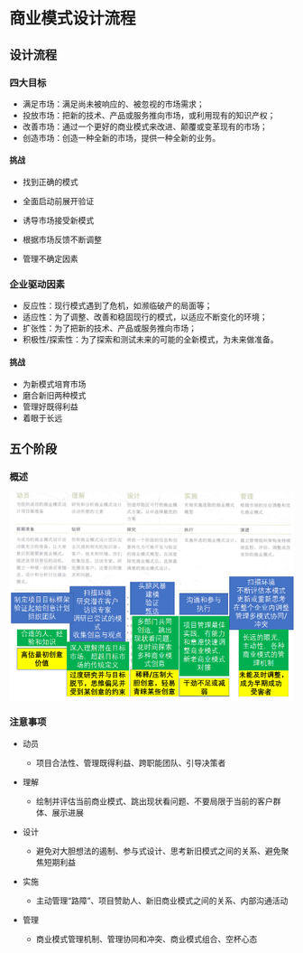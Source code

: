 # 商业模式设计流程

## 设计流程

### 四大目标

+ 满足市场：满足尚未被响应的、被忽视的市场需求；
+ 投放市场：把新的技术、产品或服务推向市场，或利用现有的知识产权；
+ 改善市场：通过一个更好的商业模式来改进、颠覆或变革现有的市场；
+ 创造市场：创造一种全新的市场，提供一种全新的业务。

#### 挑战

+ 找到正确的模式

+ 全面启动前展开验证

+ 诱导市场接受新模式

+ 根据市场反馈不断调整

+ 管理不确定因素

### 企业驱动因素

+ 反应性：现行模式遇到了危机，如濒临破产的局面等；
+ 适应性：为了调整、改善和稳固现行的模式，以适应不断变化的环境；
+ 扩张性：为了把新的技术、产品或服务推向市场；
+ 积极性/探索性：为了探索和测试未来的可能的全新模式，为未来做准备。

#### 挑战

+ 为新模式培育市场
+ 磨合新旧两种模式
+ 管理好既得利益
+ 着眼于长远

## 五个阶段

### 概述

![image-20210113195512131](assets/image-20210113195512131.png)

### 注意事项

+ 动员
  + 项目合法性、管理既得利益、跨职能团队、引导决策者

+ 理解
  + 绘制并评估当前商业模式、跳出现状看问题、不要局限于当前的客户群体、展示进展

+ 设计
  + 避免对大胆想法的遏制、参与式设计、思考新旧模式之间的关系、避免聚焦短期利益

+ 实施
  + 主动管理“路障”、项目赞助人、新旧商业模式之间的关系、内部沟通活动

+ 管理
  + 商业模式管理机制、管理协同和冲突、商业模式组合、空杯心态

